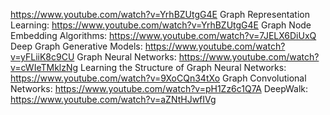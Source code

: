 https://www.youtube.com/watch?v=YrhBZUtgG4E
Graph Representation Learning: https://www.youtube.com/watch?v=YrhBZUtgG4E
Graph Node Embedding Algorithms: https://www.youtube.com/watch?v=7JELX6DiUxQ
Deep Graph Generative Models: https://www.youtube.com/watch?v=yFLiiK8c9CU
Graph Neural Networks: https://www.youtube.com/watch?v=cWIeTMklzNg
Learning the Structure of Graph Neural Networks: https://www.youtube.com/watch?v=9XoCQn34tXo
Graph Convolutional Networks: https://www.youtube.com/watch?v=pH1Zz6c1Q7A
DeepWalk: https://www.youtube.com/watch?v=aZNtHJwfIVg
